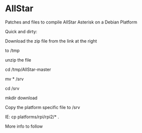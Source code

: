 # AllStar
Patches and files to compile AllStar Asterisk on a Debian Platform

Quick and dirty:

Download the zip file from the link at the right

to /tmp

unzip the file

cd /tmp/AllStar-master

mv * /srv

cd /srv

mkdir download

Copy the platform specific file to /srv

IE: cp platforms/rpi/rpi2/* .

More info to follow
